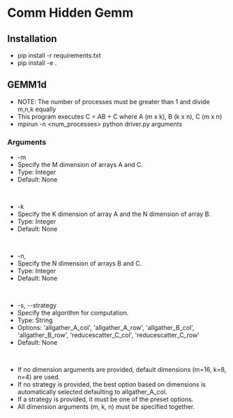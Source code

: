 # Comm Hidden Gemm

## Installation
- pip install -r requirements.txt
- pip install -e .

## GEMM1d
- NOTE: The number of processes must be greater than 1 and divide m,n,k equally
- This program executes C = AB + C where A (m x k), B (k x n), C (m x n)
- mpirun -n <num_processes> python driver.py arguments

### Arguments
- -m 
- Specify the M dimension of arrays A and C.
- Type: Integer
- Default: None

<br>

- -k
- Specify the K dimension of array A and the N dimension of array B.
- Type: Integer
- Default: None

<br>

- -n, 
- Specify the N dimension of arrays B and C.
- Type: Integer
- Default: None

<br>

- -s, --strategy
- Specify the algorithm for computation.
- Type: String
- Options: 'allgather_A_col', 'allgather_A_row', 'allgather_B_col', 'allgather_B_row', 'reducescatter_C_col', 'reducescatter_C_row'
- Default: None

<br>

- If no dimension arguments are provided, default dimensions (m=16, k=8, n=4) are used.
- If no strategy is provided, the best option based on dimensions is automatically selected defaulting to allgather_A_col.
- If a strategy is provided, it must be one of the preset options.
- All dimension arguments (m, k, n) must be specified together.